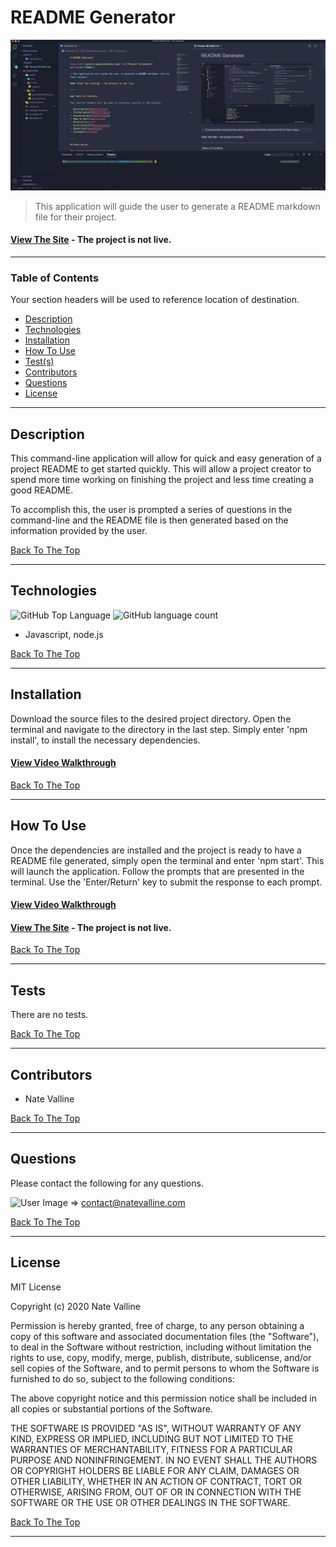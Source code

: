 
# README Generator

<img src="./assets/img/readme-generator.png" alt="Project Screenshot" max-height="500px">

> This application will guide the user to generate a README markdown file for their project.

#### [View The Site](#) - The project is not live.

---

### Table of Contents

Your section headers will be used to reference location of destination.

- [Description](#description)
- [Technologies](#technologies)
- [Installation](#installation)
- [How To Use](#how-to-use)
- [Test(s)](#tests)
- [Contributors](#contributors)
- [Questions](#questions)
- [License](#license)

---

## Description

This command-line application will allow for quick and easy generation of a project README to get started quickly. This will allow a project creator to spend more time working on finishing the project and less time creating a good README.  

To accomplish this, the user is prompted a series of questions in the command-line and the README file is then generated based on the information provided by the user. 

[Back To The Top](#project-name)

---

## Technologies

![GitHub Top Language](https://img.shields.io/github/languages/top/nvalline/readme-generator) ![GitHub language count](https://img.shields.io/github/languages/count/nvalline/readme-generator)

- Javascript, node.js

[Back To The Top](#project-name)

---

## Installation

Download the source files to the desired project directory. Open the terminal and navigate to the directory in the last step. Simply enter 'npm install', to install the necessary dependencies. 

#### [View Video Walkthrough](https://nv-marketing-llc.wistia.com/medias/0hiqal6xuv)

[Back To The Top](#project-name)

---

## How To Use

Once the dependencies are installed and the project is ready to have a README file generated, simply open the terminal and enter 'npm start'.  This will launch the application.  Follow the prompts that are presented in the terminal. Use the 'Enter/Return' key to submit the response to each prompt.

#### [View Video Walkthrough](https://nv-marketing-llc.wistia.com/medias/0hiqal6xuv)

#### [View The Site](#) - The project is not live.

[Back To The Top](#project-name)

---

## Tests

There are no tests.

[Back To The Top](#project-name)

---

## Contributors

- Nate Valline

[Back To The Top](#project-name)

---

## Questions

Please contact the following for any questions.

<img src="https://avatars3.githubusercontent.com/u/58278138?v=4" alt="User Image" width="35px">  =>  contact@natevalline.com

[Back To The Top](#project-name)

---

## License

MIT License

Copyright (c) 2020 Nate Valline

Permission is hereby granted, free of charge, to any person obtaining a copy
of this software and associated documentation files (the "Software"), to deal
in the Software without restriction, including without limitation the rights
to use, copy, modify, merge, publish, distribute, sublicense, and/or sell
copies of the Software, and to permit persons to whom the Software is
furnished to do so, subject to the following conditions:

The above copyright notice and this permission notice shall be included in all
copies or substantial portions of the Software.

THE SOFTWARE IS PROVIDED "AS IS", WITHOUT WARRANTY OF ANY KIND, EXPRESS OR
IMPLIED, INCLUDING BUT NOT LIMITED TO THE WARRANTIES OF MERCHANTABILITY,
FITNESS FOR A PARTICULAR PURPOSE AND NONINFRINGEMENT. IN NO EVENT SHALL THE
AUTHORS OR COPYRIGHT HOLDERS BE LIABLE FOR ANY CLAIM, DAMAGES OR OTHER
LIABILITY, WHETHER IN AN ACTION OF CONTRACT, TORT OR OTHERWISE, ARISING FROM,
OUT OF OR IN CONNECTION WITH THE SOFTWARE OR THE USE OR OTHER DEALINGS IN THE
SOFTWARE.

[Back To The Top](#project-name)

---
    
